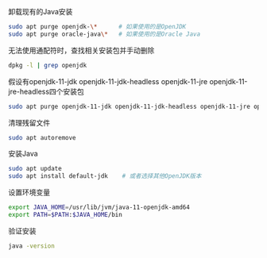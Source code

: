 卸载现有的Java安装
```bash
sudo apt purge openjdk-\*      # 如果使用的是OpenJDK
sudo apt purge oracle-java\*   # 如果使用的是Oracle Java
```
无法使用通配符时，查找相关安装包并手动删除
```bash
dpkg -l | grep openjdk
```
假设有openjdk-11-jdk openjdk-11-jdk-headless openjdk-11-jre openjdk-11-jre-headless四个安装包
```bash
sudo apt purge openjdk-11-jdk openjdk-11-jdk-headless openjdk-11-jre openjdk-11-jre-headless
```
清理残留文件
```bash
sudo apt autoremove
```
安装Java
```bash
sudo apt update
sudo apt install default-jdk    # 或者选择其他OpenJDK版本
```
设置环境变量
```bash
export JAVA_HOME=/usr/lib/jvm/java-11-openjdk-amd64
export PATH=$PATH:$JAVA_HOME/bin
```
验证安装
```bash
java -version
```

